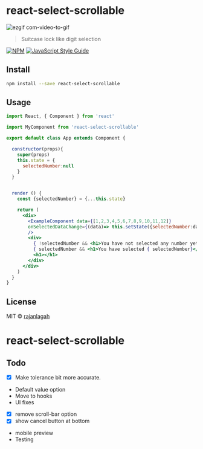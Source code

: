 # react-select-scrollable


![ezgif com-video-to-gif](https://user-images.githubusercontent.com/20952569/79513551-c3992c80-8061-11ea-955d-130debb0b570.gif)

> Suitcase lock like digit selection 

[![NPM](https://img.shields.io/npm/v/react-select-scrollable.svg)](https://www.npmjs.com/package/react-select-scrollable) [![JavaScript Style Guide](https://img.shields.io/badge/code_style-standard-brightgreen.svg)](https://standardjs.com)

## Install

```bash
npm install --save react-select-scrollable
```

## Usage

```jsx
import React, { Component } from 'react'

import MyComponent from 'react-select-scrollable'

export default class App extends Component {

  constructor(props){
    super(props)
    this.state = {  
      selectedNumber:null
    }
  }


  render () {
    const {selectedNumber} = {...this.state}

    return (
      <div>
        <ExampleComponent data={[1,2,3,4,5,6,7,8,9,10,11,12]}  
        onSelectedDataChange={(data)=> this.setState({selectedNumber:data})} 
        />
        <div>
          { !selectedNumber && <h1>You have not selected any number yet</h1>}
          { selectedNumber && <h1>You have selected { selectedNumber}</h1>}
          <h1></h1>
        </div>
      </div>
    )
  }
}
```

## License

MIT © [rajanlagah](https://github.com/rajanlagah)
# react-select-scrollable


## Todo 
- [x] Make tolerance bit more accurate.
- Default value option 
- Move to hooks 
- UI fixes 
- [x] remove scroll-bar option 
- [x] show cancel button at bottom 
- mobile preview 
- Testing 
